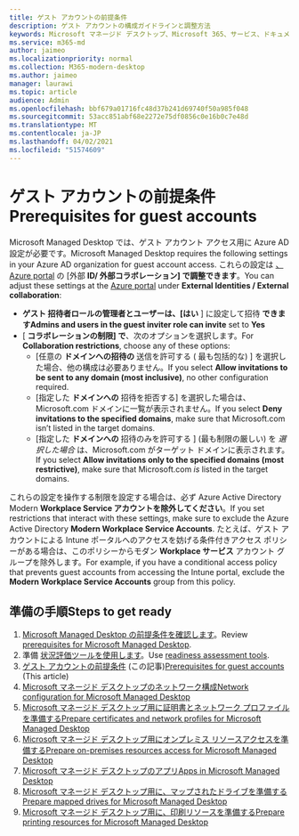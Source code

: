 ```yaml
---
title: ゲスト アカウントの前提条件
description: ゲスト アカウントの構成ガイドラインと調整方法
keywords: Microsoft マネージド デスクトップ、Microsoft 365、サービス、ドキュメント
ms.service: m365-md
author: jaimeo
ms.localizationpriority: normal
ms.collection: M365-modern-desktop
ms.author: jaimeo
manager: laurawi
ms.topic: article
audience: Admin
ms.openlocfilehash: bbf679a01716fc48d37b241d69740f50a985f048
ms.sourcegitcommit: 53acc851abf68e2272e75df0856c0e16b0c7e48d
ms.translationtype: MT
ms.contentlocale: ja-JP
ms.lasthandoff: 04/02/2021
ms.locfileid: "51574609"
---
```

# <a name="prerequisites-for-guest-accounts"></a><span data-ttu-id="9d017-104">ゲスト アカウントの前提条件</span><span class="sxs-lookup"><span data-stu-id="9d017-104">Prerequisites for guest accounts</span></span>

<span data-ttu-id="9d017-105">Microsoft Managed Desktop では、ゲスト アカウント アクセス用に Azure AD設定が必要です。</span><span class="sxs-lookup"><span data-stu-id="9d017-105">Microsoft Managed Desktop requires the following settings in your Azure AD organization for guest account access.</span></span> <span data-ttu-id="9d017-106">これらの設定は [、Azure portal](https://portal.azure.com) の [外部 **ID/ 外部コラボレーション] で調整できます**。</span><span class="sxs-lookup"><span data-stu-id="9d017-106">You can adjust these settings at the [Azure portal](https://portal.azure.com) under **External Identities / External collaboration**:</span></span>

-   <span data-ttu-id="9d017-107">**ゲスト 招待者ロールの管理者とユーザーは、[はい** ] に設定して招待 **できます**</span><span class="sxs-lookup"><span data-stu-id="9d017-107">**Admins and users in the guest inviter role can invite** set to **Yes**</span></span>
-   <span data-ttu-id="9d017-108">[ **コラボレーションの制限] で**、次のオプションを選択します。</span><span class="sxs-lookup"><span data-stu-id="9d017-108">For **Collaboration restrictions**, choose any of these options:</span></span>
    -   <span data-ttu-id="9d017-109">[任意の **ドメインへの招待の** 送信を許可する ( 最も包括的な) ] を選択した場合、他の構成は必要ありません。</span><span class="sxs-lookup"><span data-stu-id="9d017-109">If you select **Allow invitations to be sent to any domain (most inclusive)**, no other configuration required.</span></span>
    -   <span data-ttu-id="9d017-110">[指定した **ドメインへの** 招待を拒否する] を選択した場合は、Microsoft.com ドメインに一覧が表示されません。</span><span class="sxs-lookup"><span data-stu-id="9d017-110">If you select **Deny invitations to the specified domains**, make sure that Microsoft.com isn’t listed in the target domains.</span></span>
    -   <span data-ttu-id="9d017-111">[指定した **ドメインへの** 招待のみを許可する ] (最も制限の厳しい) を *選択した場合* は、Microsoft.com がターゲット ドメインに表示されます。</span><span class="sxs-lookup"><span data-stu-id="9d017-111">If you select **Allow invitations only to the specified domains (most restrictive)**, make sure that Microsoft.com *is* listed in the target domains.</span></span>

<span data-ttu-id="9d017-112">これらの設定を操作する制限を設定する場合は、必ず Azure Active Directory Modern **Workplace Service アカウントを除外してください**。</span><span class="sxs-lookup"><span data-stu-id="9d017-112">If you set restrictions that interact with these settings, make sure to exclude the Azure Active Directory **Modern Workplace Service Accounts**.</span></span> <span data-ttu-id="9d017-113">たとえば、ゲスト アカウントによる Intune ポータルへのアクセスを妨げる条件付きアクセス ポリシーがある場合は、このポリシーからモダン **Workplace サービス** アカウント グループを除外します。</span><span class="sxs-lookup"><span data-stu-id="9d017-113">For example, if you have a conditional access policy that prevents guest accounts from accessing the Intune portal, exclude the **Modern Workplace Service Accounts** group from this policy.</span></span>

## <a name="steps-to-get-ready"></a><span data-ttu-id="9d017-114">準備の手順</span><span class="sxs-lookup"><span data-stu-id="9d017-114">Steps to get ready</span></span>

1. <span data-ttu-id="9d017-115">[Microsoft Managed Desktop の前提条件を確認します](prerequisites.md)。</span><span class="sxs-lookup"><span data-stu-id="9d017-115">Review [prerequisites for Microsoft Managed Desktop](prerequisites.md).</span></span>
2. <span data-ttu-id="9d017-116">準備 [状況評価ツールを使用します](readiness-assessment-tool.md)。</span><span class="sxs-lookup"><span data-stu-id="9d017-116">Use [readiness assessment tools](readiness-assessment-tool.md).</span></span>
3. <span data-ttu-id="9d017-117">[ゲスト アカウントの前提条件](guest-accounts.md) (この記事)</span><span class="sxs-lookup"><span data-stu-id="9d017-117">[Prerequisites for guest accounts](guest-accounts.md) (This article)</span></span>
4. [<span data-ttu-id="9d017-118">Microsoft マネージド デスクトップのネットワーク構成</span><span class="sxs-lookup"><span data-stu-id="9d017-118">Network configuration for Microsoft Managed Desktop</span></span>](network.md)
5. [<span data-ttu-id="9d017-119">Microsoft マネージド デスクトップ用に証明書とネットワーク プロファイルを準備する</span><span class="sxs-lookup"><span data-stu-id="9d017-119">Prepare certificates and network profiles for Microsoft Managed Desktop</span></span>](certs-wifi-lan.md)
6. [<span data-ttu-id="9d017-120">Microsoft マネージド デスクトップ用にオンプレミス リソースアクセスを準備する</span><span class="sxs-lookup"><span data-stu-id="9d017-120">Prepare on-premises resources access for Microsoft Managed Desktop</span></span>](authentication.md)
7. [<span data-ttu-id="9d017-121">Microsoft マネージド デスクトップのアプリ</span><span class="sxs-lookup"><span data-stu-id="9d017-121">Apps in Microsoft Managed Desktop</span></span>](apps.md)
8. [<span data-ttu-id="9d017-122">Microsoft マネージド デスクトップ用に、マップされたドライブを準備する</span><span class="sxs-lookup"><span data-stu-id="9d017-122">Prepare mapped drives for Microsoft Managed Desktop</span></span>](mapped-drives.md)
9. [<span data-ttu-id="9d017-123">Microsoft マネージド デスクトップ用に、印刷リソースを準備する</span><span class="sxs-lookup"><span data-stu-id="9d017-123">Prepare printing resources for Microsoft Managed Desktop</span></span>](printing.md)
